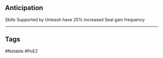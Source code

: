 ## Anticipation
Skills Supported by Unleash have 25% increased Seal gain frequency

---
## Tags
#Notable
#PoE2
